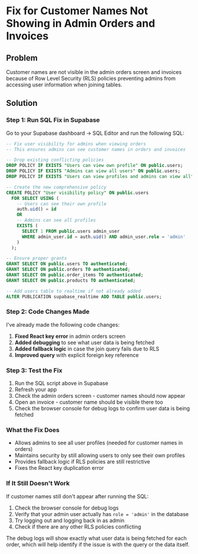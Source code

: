 # Fix for Customer Names Not Showing in Admin Orders and Invoices

## Problem
Customer names are not visible in the admin orders screen and invoices because of Row Level Security (RLS) policies preventing admins from accessing user information when joining tables.

## Solution

### Step 1: Run SQL Fix in Supabase
Go to your Supabase dashboard → SQL Editor and run the following SQL:

```sql
-- Fix user visibility for admins when viewing orders
-- This ensures admins can see customer names in orders and invoices

-- Drop existing conflicting policies
DROP POLICY IF EXISTS "Users can view own profile" ON public.users;
DROP POLICY IF EXISTS "Admins can view all users" ON public.users;
DROP POLICY IF EXISTS "Users can view profiles and admins can view all" ON public.users;

-- Create the new comprehensive policy
CREATE POLICY "User visibility policy" ON public.users
  FOR SELECT USING (
    -- Users can see their own profile
    auth.uid() = id 
    OR 
    -- Admins can see all profiles
    EXISTS (
      SELECT 1 FROM public.users admin_user
      WHERE admin_user.id = auth.uid() AND admin_user.role = 'admin'
    )
  );

-- Ensure proper grants
GRANT SELECT ON public.users TO authenticated;
GRANT SELECT ON public.orders TO authenticated;
GRANT SELECT ON public.order_items TO authenticated;
GRANT SELECT ON public.products TO authenticated;

-- Add users table to realtime if not already added
ALTER PUBLICATION supabase_realtime ADD TABLE public.users;
```

### Step 2: Code Changes Made
I've already made the following code changes:

1. **Fixed React key error** in admin orders screen
2. **Added debugging** to see what user data is being fetched
3. **Added fallback logic** in case the join query fails due to RLS
4. **Improved query** with explicit foreign key reference

### Step 3: Test the Fix
1. Run the SQL script above in Supabase
2. Refresh your app
3. Check the admin orders screen - customer names should now appear
4. Open an invoice - customer name should be visible there too
5. Check the browser console for debug logs to confirm user data is being fetched

### What the Fix Does
- Allows admins to see all user profiles (needed for customer names in orders)
- Maintains security by still allowing users to only see their own profiles
- Provides fallback logic if RLS policies are still restrictive
- Fixes the React key duplication error

### If It Still Doesn't Work
If customer names still don't appear after running the SQL:
1. Check the browser console for debug logs
2. Verify that your admin user actually has `role = 'admin'` in the database
3. Try logging out and logging back in as admin
4. Check if there are any other RLS policies conflicting

The debug logs will show exactly what user data is being fetched for each order, which will help identify if the issue is with the query or the data itself.